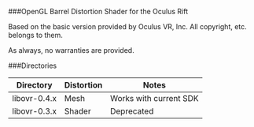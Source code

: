 ###OpenGL Barrel Distortion Shader for the Oculus Rift

Based on the basic version provided by Oculus VR, Inc. All copyright, etc. belongs to them.

As always, no warranties are provided.


###Directories

| Directory		| Distortion	| Notes 
|-----------	|--------------	|-------
| libovr-0.4.x 	| Mesh 			| Works with current SDK
| libovr-0.3.x	| Shader		| Deprecated